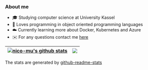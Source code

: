 ### About me
- 🎓 Studying computer science at University Kassel
- 🤍 Loves programming in object oriented programming languages
- ☁️ Currently learning more about Docker, Kubernetes and Azure
- ✉️ For any questions contact me [here](https://github.com/nico-mu/nico-mu/issues)

| <a href="https://github.com/nico-mu/"><img align="center" src="https://github-readme-stats.vercel.app/api?username=nico-mu&show_icons=true&include_all_commits=true&theme=buefy&hide_border=true" alt="nico-mu's github stats" /></a> | <a href="https://github.com/nico-mu/"><img align="center" src="https://github-readme-stats.vercel.app/api/top-langs/?username=nico-mu&layout=compact&theme=buefy&hide_border=true"/></a> |
| ------------- | ------------- |

The stats are generated by [github-readme-stats](https://github.com/anuraghazra/github-readme-stats)
<!--
**nico-mu/nico-mu** is a ✨ _special_ ✨ repository because its `README.md` (this file) appears on your GitHub profile.

Here are some ideas to get you started:

- 🔭 I’m currently working on ...
- 🌱 I’m currently learning ...
- 👯 I’m looking to collaborate on ...
- 🤔 I’m looking for help with ...
- 💬 Ask me about ...
- 📫 How to reach me: ...
- 😄 Pronouns: ...
- ⚡ Fun fact: ...
-->
